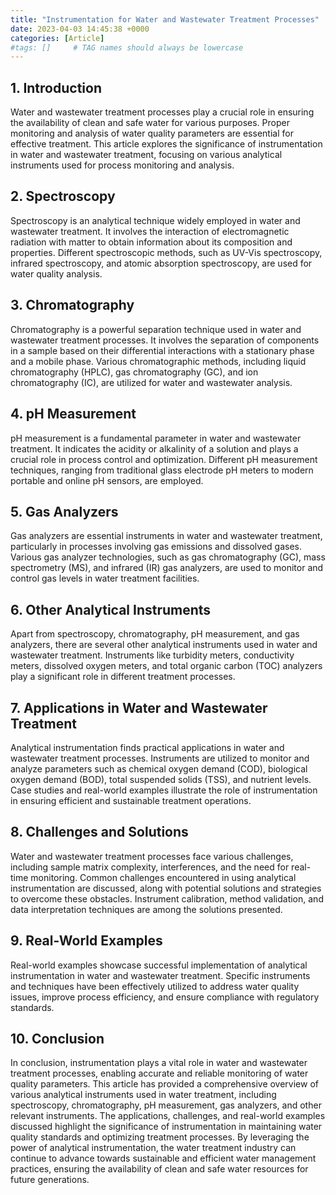 ```yaml
---
title: "Instrumentation for Water and Wastewater Treatment Processes"
date: 2023-04-03 14:45:38 +0000
categories: [Article]
#tags: []     # TAG names should always be lowercase
---
```



## 1. Introduction

Water and wastewater treatment processes play a crucial role in ensuring the availability of clean and safe water for various purposes. Proper monitoring and analysis of water quality parameters are essential for effective treatment. This article explores the significance of instrumentation in water and wastewater treatment, focusing on various analytical instruments used for process monitoring and analysis.

## 2. Spectroscopy

Spectroscopy is an analytical technique widely employed in water and wastewater treatment. It involves the interaction of electromagnetic radiation with matter to obtain information about its composition and properties. Different spectroscopic methods, such as UV-Vis spectroscopy, infrared spectroscopy, and atomic absorption spectroscopy, are used for water quality analysis.

## 3. Chromatography

Chromatography is a powerful separation technique used in water and wastewater treatment processes. It involves the separation of components in a sample based on their differential interactions with a stationary phase and a mobile phase. Various chromatographic methods, including liquid chromatography (HPLC), gas chromatography (GC), and ion chromatography (IC), are utilized for water and wastewater analysis.

## 4. pH Measurement

pH measurement is a fundamental parameter in water and wastewater treatment. It indicates the acidity or alkalinity of a solution and plays a crucial role in process control and optimization. Different pH measurement techniques, ranging from traditional glass electrode pH meters to modern portable and online pH sensors, are employed.

## 5. Gas Analyzers

Gas analyzers are essential instruments in water and wastewater treatment, particularly in processes involving gas emissions and dissolved gases. Various gas analyzer technologies, such as gas chromatography (GC), mass spectrometry (MS), and infrared (IR) gas analyzers, are used to monitor and control gas levels in water treatment facilities.

## 6. Other Analytical Instruments

Apart from spectroscopy, chromatography, pH measurement, and gas analyzers, there are several other analytical instruments used in water and wastewater treatment. Instruments like turbidity meters, conductivity meters, dissolved oxygen meters, and total organic carbon (TOC) analyzers play a significant role in different treatment processes.

## 7. Applications in Water and Wastewater Treatment

Analytical instrumentation finds practical applications in water and wastewater treatment processes. Instruments are utilized to monitor and analyze parameters such as chemical oxygen demand (COD), biological oxygen demand (BOD), total suspended solids (TSS), and nutrient levels. Case studies and real-world examples illustrate the role of instrumentation in ensuring efficient and sustainable treatment operations.

## 8. Challenges and Solutions

Water and wastewater treatment processes face various challenges, including sample matrix complexity, interferences, and the need for real-time monitoring. Common challenges encountered in using analytical instrumentation are discussed, along with potential solutions and strategies to overcome these obstacles. Instrument calibration, method validation, and data interpretation techniques are among the solutions presented.

## 9. Real-World Examples

Real-world examples showcase successful implementation of analytical instrumentation in water and wastewater treatment. Specific instruments and techniques have been effectively utilized to address water quality issues, improve process efficiency, and ensure compliance with regulatory standards.

## 10. Conclusion

In conclusion, instrumentation plays a vital role in water and wastewater treatment processes, enabling accurate and reliable monitoring of water quality parameters. This article has provided a comprehensive overview of various analytical instruments used in water treatment, including spectroscopy, chromatography, pH measurement, gas analyzers, and other relevant instruments. The applications, challenges, and real-world examples discussed highlight the significance of instrumentation in maintaining water quality standards and optimizing treatment processes. By leveraging the power of analytical instrumentation, the water treatment industry can continue to advance towards sustainable and efficient water management practices, ensuring the availability of clean and safe water resources for future generations.
